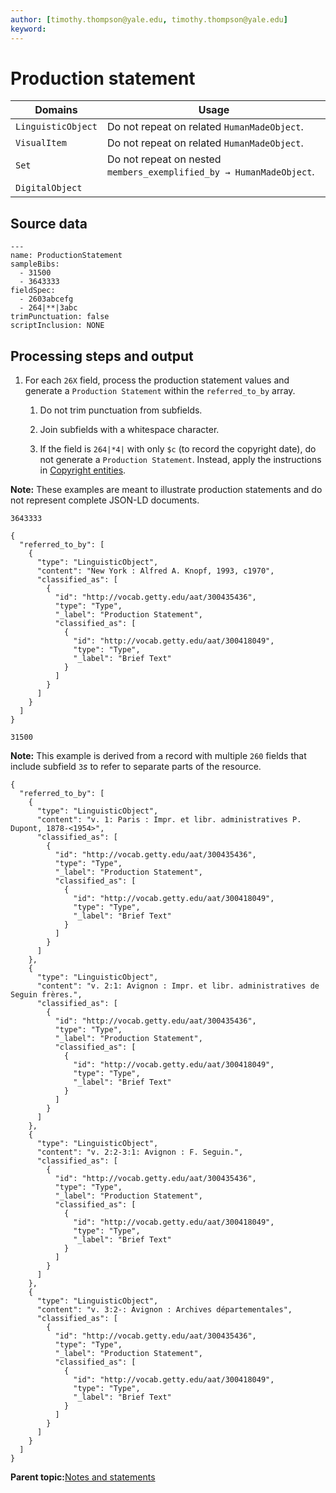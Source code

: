 ```yaml
---
author: [timothy.thompson@yale.edu, timothy.thompson@yale.edu]
keyword: 
---
```


# Production statement

|Domains|Usage|
|-------|-----|
|`LinguisticObject`|Do not repeat on related `HumanMadeObject`.|
|`VisualItem`|Do not repeat on related `HumanMadeObject`.|
|`Set`|Do not repeat on nested `members_exemplified_by → HumanMadeObject`.|
|`DigitalObject`| |

## Source data

```
---
name: ProductionStatement
sampleBibs:
  - 31500
  - 3643333
fieldSpec:
  - 2603abcefg
  - 264|**|3abc
trimPunctuation: false
scriptInclusion: NONE
```

## Processing steps and output

1.  For each `26X` field, process the production statement values and generate a `Production Statement` within the `referred_to_by` array.

    1.  Do not trim punctuation from subfields.

    2.  Join subfields with a whitespace character.

    3.  If the field is `264|*4|` with only `$c` \(to record the copyright date\), do not generate a `Production Statement`. Instead, apply the instructions in [Copyright entities](../../concepts/copyright_entity.md).


**Note:** These examples are meant to illustrate production statements and do not represent complete JSON-LD documents.

`3643333`

```
{
  "referred_to_by": [
    {
      "type": "LinguisticObject",
      "content": "New York : Alfred A. Knopf, 1993, c1970",
      "classified_as": [
        {
          "id": "http://vocab.getty.edu/aat/300435436",
          "type": "Type",
          "_label": "Production Statement",
          "classified_as": [
            {
              "id": "http://vocab.getty.edu/aat/300418049",
              "type": "Type",
              "_label": "Brief Text"
            }
          ]
        }
      ]
    }
  ]
}
```

`31500`

**Note:** This example is derived from a record with multiple `260` fields that include subfield `3`_s_ to refer to separate parts of the resource.

```
{
  "referred_to_by": [
    {
      "type": "LinguisticObject",
      "content": "v. 1: Paris : Impr. et libr. administratives P. Dupont, 1878-<1954>",
      "classified_as": [
        {
          "id": "http://vocab.getty.edu/aat/300435436",
          "type": "Type",
          "_label": "Production Statement",
          "classified_as": [
            {
              "id": "http://vocab.getty.edu/aat/300418049",
              "type": "Type",
              "_label": "Brief Text"
            }
          ]
        }
      ]
    },
    {
      "type": "LinguisticObject",
      "content": "v. 2:1: Avignon : Impr. et libr. administratives de Seguin frères.",
      "classified_as": [
        {
          "id": "http://vocab.getty.edu/aat/300435436",
          "type": "Type",
          "_label": "Production Statement",
          "classified_as": [
            {
              "id": "http://vocab.getty.edu/aat/300418049",
              "type": "Type",
              "_label": "Brief Text"
            }
          ]
        }
      ]
    },
    {
      "type": "LinguisticObject",
      "content": "v. 2:2-3:1: Avignon : F. Seguin.",
      "classified_as": [
        {
          "id": "http://vocab.getty.edu/aat/300435436",
          "type": "Type",
          "_label": "Production Statement",
          "classified_as": [
            {
              "id": "http://vocab.getty.edu/aat/300418049",
              "type": "Type",
              "_label": "Brief Text"
            }
          ]
        }
      ]
    },
    {
      "type": "LinguisticObject",
      "content": "v. 3:2-: Avignon : Archives départementales",
      "classified_as": [
        {
          "id": "http://vocab.getty.edu/aat/300435436",
          "type": "Type",
          "_label": "Production Statement",
          "classified_as": [
            {
              "id": "http://vocab.getty.edu/aat/300418049",
              "type": "Type",
              "_label": "Brief Text"
            }
          ]
        }
      ]
    }
  ]
}
```

**Parent topic:**[Notes and statements](../../concepts/notes_and_statements.md)

